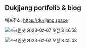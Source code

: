## Dukjjang portfolio & blog

배포주소: https://dukjjang.space

![스크린샷 2023-02-07 오전 8 46 58](https://user-images.githubusercontent.com/102455275/217112537-ed304a0b-74a5-45de-95b6-b6b7f6b020e8.png)

![스크린샷 2023-02-07 오전 8 45 43](https://user-images.githubusercontent.com/102455275/217112434-0eda110f-b085-438e-bc25-831dc1886a93.png)

